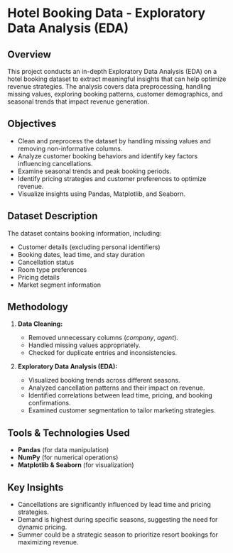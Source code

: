 # Hotel Booking Data - Exploratory Data Analysis (EDA)

## Overview
This project conducts an in-depth Exploratory Data Analysis (EDA) on a hotel booking dataset to extract meaningful insights that can help optimize revenue strategies. The analysis covers data preprocessing, handling missing values, exploring booking patterns, customer demographics, and seasonal trends that impact revenue generation.

## Objectives
- Clean and preprocess the dataset by handling missing values and removing non-informative columns.
- Analyze customer booking behaviors and identify key factors influencing cancellations.
- Examine seasonal trends and peak booking periods.
- Identify pricing strategies and customer preferences to optimize revenue.
- Visualize insights using Pandas, Matplotlib, and Seaborn.

## Dataset Description
The dataset contains booking information, including:
- Customer details (excluding personal identifiers)
- Booking dates, lead time, and stay duration
- Cancellation status
- Room type preferences
- Pricing details
- Market segment information

## Methodology
1. **Data Cleaning:**
   - Removed unnecessary columns (*company*, *agent*).
   - Handled missing values appropriately.
   - Checked for duplicate entries and inconsistencies.

2. **Exploratory Data Analysis (EDA):**
   - Visualized booking trends across different seasons.
   - Analyzed cancellation patterns and their impact on revenue.
   - Identified correlations between lead time, pricing, and booking confirmations.
   - Examined customer segmentation to tailor marketing strategies.

## Tools & Technologies Used
- **Pandas** (for data manipulation)
- **NumPy** (for numerical operations)
- **Matplotlib & Seaborn** (for visualization)

## Key Insights
- Cancellations are significantly influenced by lead time and pricing strategies.
- Demand is highest during specific seasons, suggesting the need for dynamic pricing.
- Summer could be a strategic season to prioritize resort bookings for maximizing revenue.

